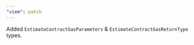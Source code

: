 ```yaml
---
"viem": patch
---
```


Added `EstimateContractGasParameters` & `EstimateContractGasReturnType` types.
